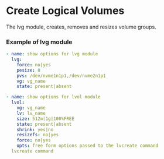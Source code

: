 # Create Logical Volumes
The lvg module, creates, removes and resizes volume groups.

### Example of lvg module
```yaml
- name: show options for lvg module
  lvg:
    force: no|yes
    pesize: 8
    pvs: /dev/nvme1n1p1,/dev/nvme2n1p1
    vg: vg_name
    state: present|absent
```
```yaml
- name: show options for lvol module
  lvol:
    vg: vg_name
    lv: lv_name
    size: 512m|1g|100%FREE
    state: present|absent
    shrink: yes|no
    resizefs: no|yes
    force: no|yes
    opts: free form options passed to the lvcreate command
  lvcreate command
```
